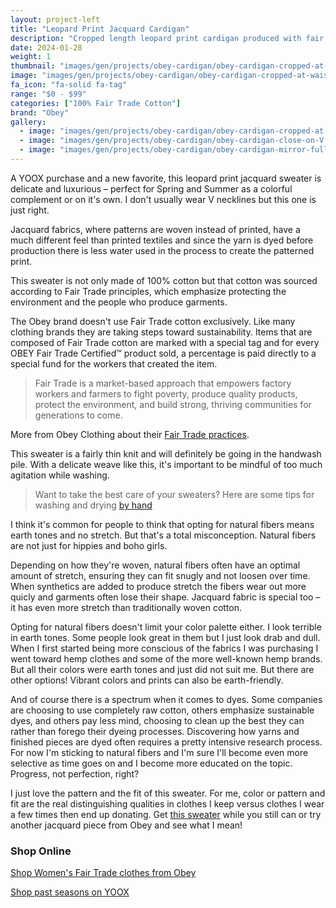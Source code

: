 ```yaml
---
layout: project-left
title: "Leopard Print Jacquard Cardigan"
description: "Cropped length leopard print cardigan produced with fair trade cotton."
date: 2024-01-28
weight: 1
thumbnail: "images/gen/projects/obey-cardigan/obey-cardigan-cropped-at-waist-tn.jpg"
image: "images/gen/projects/obey-cardigan/obey-cardigan-cropped-at-waist.jpg"
fa_icon: "fa-solid fa-tag"
range: "$0 - $99"
categories: ["100% Fair Trade Cotton"]
brand: "Obey"
gallery:
  - image: "images/gen/projects/obey-cardigan/obey-cardigan-cropped-at-waist.jpg"
  - image: "images/gen/projects/obey-cardigan/obey-cardigan-close-on-V.jpg"
  - image: "images/gen/projects/obey-cardigan/obey-cardigan-mirror-full-length.jpg"
---
```


A YOOX purchase and a new favorite, this leopard print jacquard sweater is delicate and luxurious – perfect for Spring and Summer as a colorful complement or on it's own. I don't usually wear V necklines but this one is just right. 

Jacquard fabrics, where patterns are woven instead of printed, have a much different feel than printed textiles and since the yarn is dyed before production there is less water used in the process to create the patterned print. 

This sweater is not only made of 100% cotton but that cotton was sourced according to Fair Trade principles, which emphasize protecting the environment and the people who produce garments.

The Obey brand doesn't use Fair Trade cotton exclusively. Like many clothing brands they are taking steps toward sustainability. Items that are composed of Fair Trade cotton are marked with a special tag and for every OBEY Fair Trade Certified™ product sold, a percentage is paid directly to a special fund for the workers that created the item. 

> Fair Trade is a market-based approach that empowers factory workers and farmers to fight poverty, produce quality products, protect the environment, and build strong, thriving communities for generations to come. 

<i class="fa-solid fa-arrow-right"></i> More from Obey Clothing about their <a href="https://obeyclothing.com/blogs/zine/fair-trade-buy-fair-be-fair" target="_blank">Fair Trade practices</a>.

This sweater is a fairly thin knit and will definitely be going in the handwash pile. With a delicate weave like this, it's important to be mindful of too much agitation while washing. 

> Want to take the best care of your sweaters? Here are some tips for washing and drying <a href="/washing-and-drying-sweaters-by-hand">by hand</a>

I think it's common for people to think that opting for natural fibers means earth tones and no stretch. But that's a total misconception. Natural fibers are not just for hippies and boho girls.

Depending on how they're woven, natural fibers often have an optimal amount of stretch, ensuring they can fit snugly and not loosen over time. When synthetics are added to produce stretch the fibers wear out more quicly and garments often lose their shape. Jacquard fabric is special too – it has even more stretch than traditionally woven cotton. 

Opting for natural fibers doesn't limit your color palette either. I look terrible in earth tones. Some people look great in them but I just look drab and dull. When I first started being more conscious of the fabrics I was purchasing I went toward hemp clothes and some of the more well-known hemp brands. But all their colors were earth tones and just did not suit me. But there are other options! Vibrant colors and prints can also be earth-friendly.

And of course there is a spectrum when it comes to dyes. Some companies are choosing to use completely raw cotton, others emphasize sustainable dyes, and others pay less mind, choosing to clean up the best they can rather than forego their dyeing processes. Discovering how yarns and finished pieces are dyed often requires a pretty intensive research process. For now I'm sticking to natural fibers and I'm sure I'll become even more selective as time goes on and I become more educated on the topic. Progress, not perfection, right? 

I just love the pattern and the fit of this sweater. For me, color or pattern and fit are the real distinguishing qualities in clothes I keep versus clothes I wear a few times then end up donating. Get <a href="https://www.yoox.com/us/12948360TL/item#dept=women&sts=sr_women80&cod10=12948360TL&sizeId=-1" target="_blank">this sweater</a> while you still can or try another jacquard piece from Obey and see what I mean!

### Shop Online

<i class="fa-solid fa-arrow-right"></i> <a href="https://obeyclothing.com/collections/womens-fair-trade" target="_blank">Shop Women's Fair Trade clothes from Obey</a>

<i class="fa-solid fa-arrow-right"></i> <a href="https://www.yoox.com/us/women/shoponline/obey_d#/dept=women&d=6093" target="_blank">Shop past seasons on YOOX</a>

